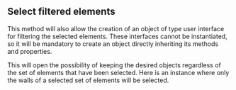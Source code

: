 
## Select filtered elements

This method will also allow the creation of an object of type user interface for filtering the selected elements. These interfaces cannot be instantiated, so it will be mandatory to create an object directly inheriting its methods and properties.

This will open the possibility of keeping the desired objects regardless of the set of elements that have been selected. Here is an instance where only the walls of a selected set of elements will be selected.
